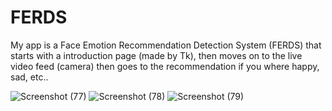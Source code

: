 # FERDS
My app is a Face Emotion Recommendation Detection System (FERDS) that starts with a introduction page (made by Tk), then moves on to the live video feed (camera) then goes to the recommendation if you where happy, sad, etc..

![Screenshot (77)](https://github.com/Agastyn00/FERDS/assets/138609954/b8e0e6c8-0b70-4f91-8427-2cf97c5aa32d)
![Screenshot (78)](https://github.com/Agastyn00/FERDS/assets/138609954/cb3f731b-2b4f-41c4-804a-010df74038e6)
![Screenshot (79)](https://github.com/Agastyn00/FERDS/assets/138609954/ce3dcb05-8963-4241-af59-9fa8a4afa8d8)

